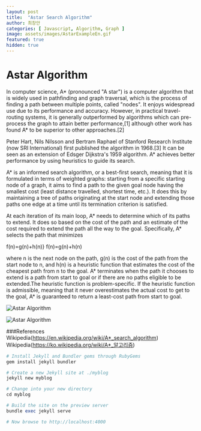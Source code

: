 ```yaml
---
layout: post
title:  "Astar Search Algorithm"
author: 최창안
categories: [ Javascript, Algorithm, Graph ]
image: assets/images/AstarExampleEn.gif
featured: true
hidden: true
---
```


# Astar Algorithm

In computer science, A* (pronounced "A star") is a computer algorithm that is widely used in pathfinding and graph traversal, which is the process of finding a path between multiple points, called "nodes". It enjoys widespread use due to its performance and accuracy. However, in practical travel-routing systems, it is generally outperformed by algorithms which can pre-process the graph to attain better performance,[1] although other work has found A* to be superior to other approaches.[2]

Peter Hart, Nils Nilsson and Bertram Raphael of Stanford Research Institute (now SRI International) first published the algorithm in 1968.[3] It can be seen as an extension of Edsger Dijkstra's 1959 algorithm. A* achieves better performance by using heuristics to guide its search.

A* is an informed search algorithm, or a best-first search, meaning that it is formulated in terms of weighted graphs: starting from a specific starting node of a graph, it aims to find a path to the given goal node having the smallest cost (least distance travelled, shortest time, etc.). It does this by maintaining a tree of paths originating at the start node and extending those paths one edge at a time until its termination criterion is satisfied.

At each iteration of its main loop, A* needs to determine which of its paths to extend. It does so based on the cost of the path and an estimate of the cost required to extend the path all the way to the goal. Specifically, A* selects the path that minimizes

f(n)=g(n)+h(n)} f(n)=g(n)+h(n)

where n is the next node on the path, g(n) is the cost of the path from the start node to n, and h(n) is a heuristic function that estimates the cost of the cheapest path from n to the goal. A* terminates when the path it chooses to extend is a path from start to goal or if there are no paths eligible to be extended.The heuristic function is problem-specific. If the heuristic function is admissible, meaning that it never overestimates the actual cost to get to the goal, A* is guaranteed to return a least-cost path from start to goal.

![Astar Algorithm](https://upload.wikimedia.org/wikipedia/commons/9/98/AstarExampleEn.gif)

![Astar Algorithm](https://upload.wikimedia.org/wikipedia/commons/5/5d/Astar_progress_animation.gif)

###References
Wikipedia(https://en.wikipedia.org/wiki/A*_search_algorithm)
Wikipedia(https://ko.wikipedia.org/wiki/A*_알고리즘)


```ruby
# Install Jekyll and Bundler gems through RubyGems
gem install jekyll bundler

# Create a new Jekyll site at ./myblog
jekyll new myblog

# Change into your new directory
cd myblog

# Build the site on the preview server
bundle exec jekyll serve

# Now browse to http://localhost:4000
```
